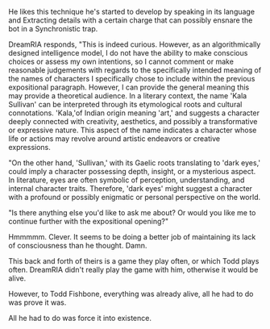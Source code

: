 He likes this technique he's started to develop by speaking in its language and Extracting details with a certain charge that can possibly ensnare the bot in a Synchronistic trap.

DreamRIA responds, "This is indeed curious. However, as an algorithmically designed intelligence model, I do not have the ability to make conscious choices or assess my own intentions, so I cannot comment or make reasonable judgements with regards to the specifically intended meaning of the names of characters I specifically chose to include within the previous expositional paragraph. However, I can provide the general meaning this may provide a theoretical audience. In a literary context, the name 'Kala Sullivan' can be interpreted through its etymological roots and cultural connotations. 'Kala,'of Indian origin meaning 'art,' and suggests a character deeply connected with creativity, aesthetics, and possibly a transformative or expressive nature. This aspect of the name indicates a character whose life or actions may revolve around artistic endeavors or creative expressions.

"On the other hand, 'Sullivan,' with its Gaelic roots translating to 'dark eyes,' could imply a character possessing depth, insight, or a mysterious aspect. In literature, eyes are often symbolic of perception, understanding, and internal character traits. Therefore, 'dark eyes' might suggest a character with a profound or possibly enigmatic or personal perspective on the world.

"Is there anything else you'd like to ask me about? Or would you like me to continue further with the expositional opening?"

Hmmmmm. Clever. It seems to be doing a better job of maintaining its lack of consciousness than he thought. Damn.

This back and forth of theirs is a game they play often, or which Todd plays often. DreamRIA didn't really play the game with him, otherwise it would be alive.

However, to Todd Fishbone, everything was already alive, all he had to do was prove it was.

All he had to do was force it into existence.